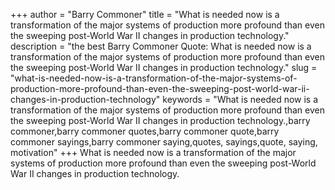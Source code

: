 +++
author = "Barry Commoner"
title = "What is needed now is a transformation of the major systems of production more profound than even the sweeping post-World War II changes in production technology."
description = "the best Barry Commoner Quote: What is needed now is a transformation of the major systems of production more profound than even the sweeping post-World War II changes in production technology."
slug = "what-is-needed-now-is-a-transformation-of-the-major-systems-of-production-more-profound-than-even-the-sweeping-post-world-war-ii-changes-in-production-technology"
keywords = "What is needed now is a transformation of the major systems of production more profound than even the sweeping post-World War II changes in production technology.,barry commoner,barry commoner quotes,barry commoner quote,barry commoner sayings,barry commoner saying,quotes, sayings,quote, saying, motivation"
+++
What is needed now is a transformation of the major systems of production more profound than even the sweeping post-World War II changes in production technology.
